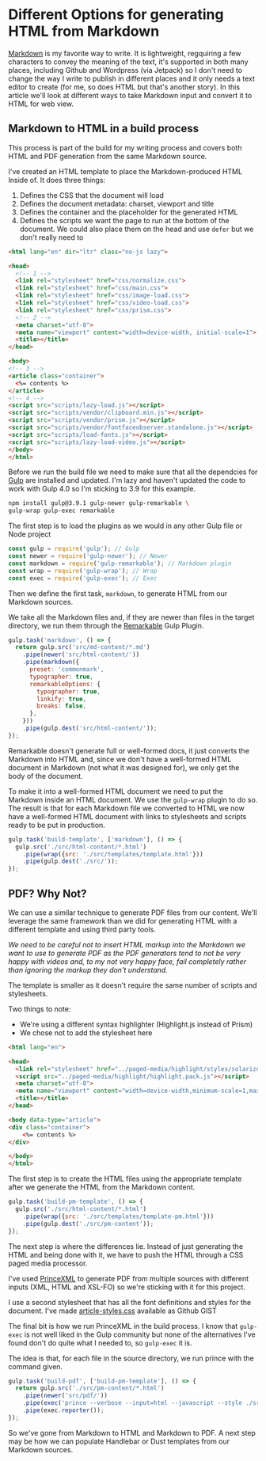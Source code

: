 # Different Options for generating HTML from Markdown

[Markdown](https://en.wikipedia.org/wiki/Markdown) is my favorite way to write.  It is lightweight, regquiring a few characters to convey the meaning of the text, it's supported in both many places, including Github and Wordpress (via Jetpack) so I don't need to change the way I write to publish in different places and it only needs a text editor to create (for me, so does HTML but that's another story). In this article we'll look at different ways to take Markdown input and convert it to HTML for web view.

## Markdown to HTML in a build process

This process is part of the build for my writing process and covers both HTML and PDF generation from the same Markdown source.

I've created an HTML template to place the Markdown-produced HTML Inside of. It does three things:

1. Defines the CSS that the document will load
2. Defines the document metadata: charset, viewport and title
3. Defines the container and the placeholder for the generated HTML
4. Defines the scripts we want the page to run at the bottom of the document. We could also place them on the head and use `defer` but we don't really need to

```html
<html lang="en" dir="ltr" class="no-js lazy">

<head>
  <!-- 1 -->
  <link rel="stylesheet" href="css/normalize.css">
  <link rel="stylesheet" href="css/main.css">
  <link rel="stylesheet" href="css/image-load.css">
  <link rel="stylesheet" href="css/video-load.css">
  <link rel="stylesheet" href="css/prism.css">
  <!-- 2 -->
  <meta charset="utf-8">
  <meta name="viewport" content="width=device-width, initial-scale=1">
  <title></title>
</head>

<body>
<!-- 3 -->
<article class="container">
  <%= contents %>
</article>
<!-- 4 -->
<script src="scripts/lazy-load.js"></script>
<script src="scripts/vendor/clipboard.min.js"></script>
<script src="scripts/vendor/prism.js"></script>
<script src="scripts/vendor/fontfaceobserver.standalone.js"></script>
<script src="scripts/load-fonts.js"></script>
<script src="scripts/lazy-load-video.js"></script>
</body>
</html>
```

Before we run the build file we need to make sure that all the dependcies for [Gulp](https://gulpjs.com/) are installed and updated. I'm lazy and haven't updated the code to work with Gulp 4.0 so I'm sticking to 3.9 for this example.

```bash
npm install gulp@3.9.1 gulp-newer gulp-remarkable \
gulp-wrap gulp-exec remarkable
```

The first step is to load the plugins as we would in any other Gulp file or Node project
```js
const gulp = require('gulp'); // Gulp
const newer = require('gulp-newer'); // Newer
const markdown = require('gulp-remarkable'); // Markdown plugin
const wrap = require('gulp-wrap'); // Wrap
const exec = require('gulp-exec'); // Exec
```

Then we define the first task, `markdown`, to generate HTML from our Markdown sources.

We take all the Markdown files and, if they are newer than files in the target directory, we run them through the [Remarkable](https://github.com/jonschlinkert/remarkable) Gulp Plugin.

```js
gulp.task('markdown', () => {
  return gulp.src('src/md-content/*.md')
    .pipe(newer('src/html-content/'))
    .pipe(markdown({
      preset: 'commonmark',
      typographer: true,
      remarkableOptions: {
        typographer: true,
        linkify: true,
        breaks: false,
      },
    }))
    .pipe(gulp.dest('src/html-content/'));
});
```

Remarkable doesn't generate full or well-formed docs, it just converts the Markdown into HTML and, since we don't have a well-formed HTML document in Markdown (not what it was designed for), we only get the body of the document.

To make it into a well-formed HTML document we need to put the Markdown inside an HTML document. We use the `gulp-wrap` plugin to do so. The result is that for each Markdown file we converted to HTML we now have a well-formed HTML document with links to stylesheets and scripts ready to be put in production.

```js
gulp.task('build-template', ['markdown'], () => {
  gulp.src('./src/html-content/*.html')
    .pipe(wrap({src: './src/templates/template.html'}))
    .pipe(gulp.dest('./src/'));
});
```

## PDF? Why Not?

We can use a similar technique to generate PDF files from our content. We'll leverage the same framework than we did for generating HTML with a different template and using third party tools.

_We need to be careful not to insert HTML markup into the Markdown we want to use to generate PDF as the PDF generators tend to not be very happy with videos and, to my not very happy face, fail completely rather than ignoring the markup they don't understand._

The template is smaller as it doesn't require the same number of scripts and stylesheets.

Two things to note:

* We're using a different syntax highlighter (Highlight.js instead of Prism)
* We chose not to add the stylesheet here

```html
<html lang="en">

<head>
  <link rel="stylesheet" href="../paged-media/highlight/styles/solarized-light.css">
  <script src="../paged-media/highlight/highlight.pack.js"></script>
  <meta charset="utf-8">
  <meta name="viewport" content="width=device-width,minimum-scale=1,maximum-scale=1">
  <title></title>
</head>

<body data-type="article">
<div class="container">
    <%= contents %>
</div>

</body>
</html>
```

The first step is to create the HTML files using the appropriate template after we generate the HTML from the Markdown content.

```js
gulp.task('build-pm-template', () => {
  gulp.src('./src/html-content/*.html')
    .pipe(wrap({src: './src/templates/template-pm.html'}))
    .pipe(gulp.dest('./src/pm-content'));
});
```

The next step is where the differences lie.  Instead of just generating the HTML and being done with it, we have to push the HTML through a CSS paged media processor.

I've used [PrinceXML](https://www.princexml.com/) to generate PDF from multiple sources with different inputs (XML, HTML and XSL-FO) so we're sticking with it for this project.

I use a second stylesheet that has all the font definitions and styles for the document. I've made [article-styles.css](https://gist.github.com/caraya/8d12c8bbfb07681b4d5b56dfeecc88bc) available as Github GIST

The final bit is how we run PrinceXML in the build process. I know that `gulp-exec` is not well liked in the Gulp community but none of the alternatives I've found don't do quite what I needed to, so `gulp-exec` it is.

The idea is that, for each file in the source directory, we run prince with the command given.

```js
gulp.task('build-pdf', ['build-pm-template'], () => {
  return gulp.src('./src/pm-content/*.html')
    .pipe(newer('src/pdf/'))
    .pipe(exec('prince --verbose --input=html --javascript --style ./src/css/article-styles.css <%= file.path %> '))
    .pipe(exec.reporter());
});
```

So we've gone from Markdown to HTML and Markdown to PDF. A next step may be how we can populate Handlebar or Dust templates from our Markdown sources.
